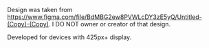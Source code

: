 Design was taken from https://www.figma.com/file/BdMBG2ew8PVWLcDY3zE5yQ/Untitled-(Copy)-(Copy). I DO NOT owner or creator of that design.

Developed for devices with 425px+ display.
